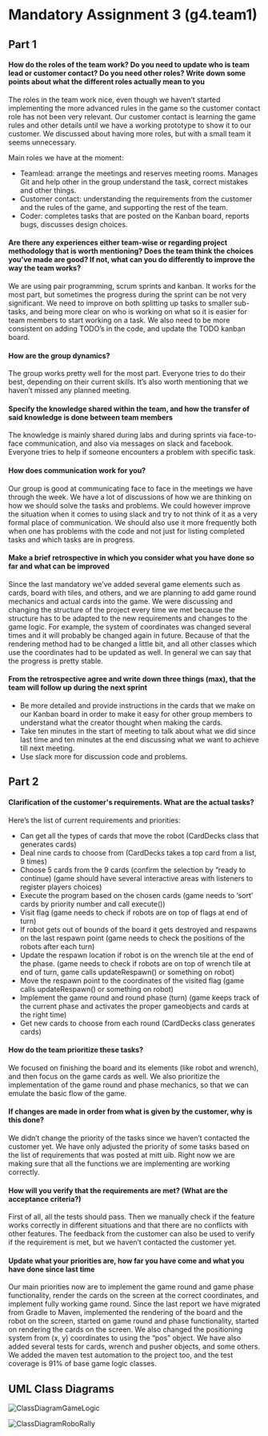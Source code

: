 # Mandatory Assignment 3 (g4.team1)

## Part 1

#### How do the roles of the team work? Do you need to update who is team lead or customer contact? Do you need other roles? Write down some points about what the different roles actually mean to you
The roles in the team work nice, even though we haven’t started 
implementing the more advanced rules in the game so the customer contact 
role has not been very relevant.
Our customer contact is learning the game rules and other details until 
we have a working prototype to show it to our customer.
We discussed about having more roles, but with a small team it seems 
unnecessary.

Main roles we have at the moment:
- Teamlead: arrange the meetings and reserves meeting rooms. Manages Git 
and help other in the group understand the task, correct mistakes and 
other things.
- Customer contact: understanding the requirements from the customer and 
the rules of the game, and supporting the rest of the team.
- Coder: completes tasks that are posted on the Kanban board, reports 
bugs, discusses design choices.


#### Are there any experiences either team-wise or regarding project methodology that is worth mentioning? Does the team think the choices you've made are good? If not, what can you do differently to improve the way the team works? 
We are using pair programming, scrum sprints and kanban. It works for 
the most part, but sometimes the progress during the sprint can be not 
very significant.
We need to improve on both splitting up tasks to smaller sub-tasks, and 
being more clear on who is working on what so it is easier for team 
members to start working on a task.
We also need to be more consistent on adding TODO’s in the code, and 
update the TODO kanban board.


#### How are the group dynamics?
The group works pretty well for the most part. Everyone tries to do 
their best, depending on their current skills. It’s also worth 
mentioning that we haven’t missed any planned meeting.


#### Specify the knowledge shared within the team, and how the transfer of said knowledge is done between team members
The knowledge is mainly shared during labs and during sprints via 
face-to-face communication, and also via messages on slack and facebook. 
Everyone tries to help if someone encounters a problem with specific task.


#### How does communication work for you?
Our group is good at communicating face to face in the meetings we have 
through the week. We have a lot of discussions of how we are thinking 
on how we should solve the tasks and problems. 
We could however improve the situation when it comes to using slack and 
try to not think of it as a very formal place of communication. We 
should also use it more frequently both when one has problems with the 
code and not just for listing completed tasks and which tasks are in 
progress.


#### Make a brief retrospective in which you consider what you have done so far and what can be improved
Since the last mandatory we’ve added several game elements such as 
cards, board with tiles, and others, and we are planning to add game 
round mechanics and actual cards into the game.
We were discussing and changing the structure of the project every time 
we met because the structure has to be adapted to the new requirements 
and changes to the game logic. For example, the system of coordinates 
was changed several times and it will probably be changed again in 
future. Because of that the rendering method had to be changed a little 
bit, and all other classes which use the coordinates had to be updated 
as well.
In general we can say that the progress is pretty stable.


#### From the retrospective agree and write down three things (max), that the team will follow up during the next sprint

- Be more detailed and provide instructions in the cards that we make on 
our Kanban board in order to make it easy for other group members to 
understand what the creator thought when making the cards.
- Take ten minutes in the start of meeting to talk about what we did 
since last time and ten minutes at the end discussing what we want to 
achieve till next meeting.
- Use slack more for discussion code and problems.


## Part 2


#### Clarification of the customer's requirements. What are the actual tasks?
Here’s the list of current requirements and priorities:

* Can get all the types of cards that move the robot 
(CardDecks class that generates cards)
* Deal nine cards to choose from 
(CardDecks takes a top card from a list, 9 times)
* Choose 5 cards from the 9 cards (confirm the selection by “ready to continue) 
(game should have several interactive areas with listeners to register players choices)
* Execute the program based on the chosen cards 
(game needs to ‘sort’ cards by priority number and call execute())
* Visit flag 
(game needs to check if robots are on top of flags at end of turn)
* If robot gets out of bounds of the board it gets destroyed and respawns on the last respawn point
(game needs to check the positions of the robots after each turn)
* Update the respawn location if robot is on the wrench tile at the end of the phase.
(game needs to check if robots are on top of wrench tile at end of turn, game calls updateRespawn() or something on robot)
* Move the respawn point to the coordinates of the visited flag
(game calls updateRespawn() or something on robot)
* Implement the game round and round phase (turn)
(game keeps track of the current phase and activates the proper gameobjects and cards at the right time)
* Get new cards to choose from each round
(CardDecks class generates cards)


#### How do the team prioritize these tasks? 
We focused on finishing the board and its elements (like robot and wrench), and then focus on the game cards as well. We also prioritize the implementation of the game round and phase mechanics, so that we can emulate the basic flow of the game.


#### If changes are made in order from what is given by the customer, why is this done? 
We didn’t change the priority of the tasks since we haven’t contacted the customer yet. We have only adjusted the priority of some tasks based on the list of requirements that was posted at mitt uib. Right now we are making sure that all the functions we are implementing are working correctly.


#### How will you verify that the requirements are met? (What are the acceptance criteria?) 
First of all, all the tests should pass. Then we manually check if the feature works correctly in different situations and that there are no conflicts with other features. The feedback from the customer can also be used to verify if the requirement is met, but we haven’t contacted the customer yet.


#### Update what your priorities are, how far you have come and what you have done since last time
Our main priorities now are to implement the game round and game phase functionality, render the cards on the screen at the correct coordinates, and implement fully working game round.
Since the last report we have migrated from Gradle to Maven, implemented the rendering of the board and the robot on the screen, started on game round and phase functionality, started on rendering the cards on the screen. We also changed the positioning system from (x, y) coordinates to using the “pos” object. We have also added several tests for cards, wrench and pusher objects, and some others. We added the maven test automation to the project too, and the test coverage is 91% of base game logic classes.

## UML Class Diagrams

![ClassDiagramGameLogic](ClassDiagramGameLogic.png)

![ClassDiagramRoboRally](ClassDiagramRoboRally.png)